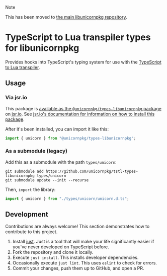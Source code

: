 > [!NOTE]
> This has been moved to [the main libunicornpkg repository](https://github.com/unicornpkg/libunicornpkg).
 
# TypeScript to Lua transpiler types for libunicornpkg

Provides hooks into TypeScript's typing system for use with the [TypeScript to Lua transpiler](https://typescripttolua.github.io).

## Usage

### Via jsr.io

This package is [available as the `@unicornpkg/types-libunicornpkg` package](https://jsr.io/@unicornpkg/types-libunicornpkg) on [jsr.io](https://jsr.io). See [jsr.io's documentation for information on how to install this package](https://jsr.io/docs/using-packages).


After it's been installed, you can import it like this:

```ts
import { unicorn } from "@unicornpkg/types-libunicornpkg";
```

### As a submodule (legacy)

Add this as a submodule with the path `types/unicorn`:

```
git submodule add https://github.com/unicornpkg/tstl-types-libunicornpkg types/unicorn
git submodule update --init --recurse
```

Then, `import` the library:

```ts
import { unicorn } from "./types/unicorn/unicorn.d.ts";
```

## Development

Contributions are always welcome! This section demonstrates how to contribute to this project.

1. Install [just](https://github.com/casey/just). Just is a tool that will make your life significantly easier if you've never developed on TypeScript before.
2. Fork the repository and clone it locally.
3. Execute `just install`. This installs developer dependencies.
4. Occasionally execute `just lint`. This uses `eslint` to check for errors.
5. Commit your changes, push them up to GitHub, and open a PR.
